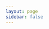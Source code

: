 ```yaml
---
layout: page
sidebar: false
---
```


<div class="flex p-6 justify-center items-center">
	<category :categories="categories" />
</div>

<script setup lang="ts">
import category from '@/components/category.vue';

const categories: Array<{
    title: string;
    link: string;
    decription?: string;
    icon: string;
    poster?: string
    posterAlt?: string
  }> = [{
	  title: '搭建基于 Vite4 + Ant Design Vue 3.0 管理系统',
    link: '搭建基于 Vite4 + Ant Design Vue 3.0 管理系统',
    icon: 'VueJS'
  },{
	  title: '搭建基于 VitePress 个人网站',
    link: '搭建基于 Vite4 + Ant Design Vue 3.0 管理系统',
    icon: 'VueJS'
  },{
	  title: 'Vite 打包优化教程',
    link: '搭建基于 Vite4 + Ant Design Vue 3.0 管理系统',
    icon: 'VueJS'
  },{
	  title: 'P-Touch P900 打印机使用',
    link: '/blog/2023-06/P-Touch P900 打印机使用.html',
    decription: '基于 VueJS + .NET + 微信小程序 开发，实现旅客服务二维码打印',
    icon: 'VueJS',
    poster: '/images/cmono-20230620145254.jpg'
  },{
	  title: '使用 SkiaSharp 实现图片水印',
    link: '/blog/2023-05/skiashap_watermark.html',
    description: '使用 SkiaSharp 实现图片水印',
    icon: 'VueJS'
  },{
	  title: 'Vite 打包优化教程',
    link: '搭建基于 Vite4 + Ant Design Vue 3.0 管理系统',
    icon: 'VueJS'
  },{
	  title: '搭建基于 Vite4 + Ant Design Vue 3.0 管理系统',
    link: '搭建基于 Vite4 + Ant Design Vue 3.0 管理系统',
    icon: 'VueJS'
  },{
	  title: '搭建基于 VitePress 个人网站',
    link: '搭建基于 Vite4 + Ant Design Vue 3.0 管理系统',
    icon: 'VueJS'
  },{
	  title: 'Vite 打包优化教程',
    link: '搭建基于 Vite4 + Ant Design Vue 3.0 管理系统',
    icon: 'VueJS'
  }];

</script>

